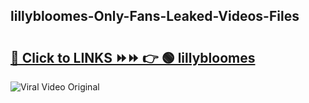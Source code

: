 
 ## lillybloomes-Only-Fans-Leaked-Videos-Files

# <h2><a href="https://mediaupload.pro?lillybloomes">🔗 Click to LINKS ⏩⏩ 👉 🟢 lillybloomes </a></h2>

<a href="https://mediaupload.pro?lillybloomes" rel="nofollow" data-target="animated-image.originalLink"><img src="https://i.ibb.co.com/xMMVF88/686577567.gif" alt="Viral Video Original" style="max-width: 100%; display: inline-block;" data-target="animated-image.originalImage"></a>
